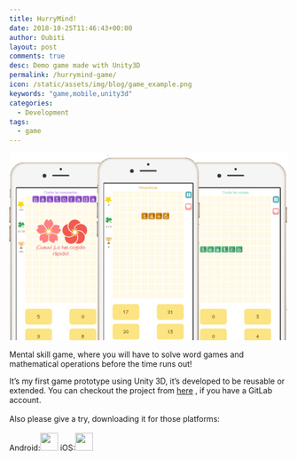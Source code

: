 ```yaml
---
title: HurryMind!
date: 2018-10-25T11:46:43+00:00
author: Oubiti
layout: post
comments: true
desc: Demo game made with Unity3D
permalink: /hurrymind-game/
icon: /static/assets/img/blog/game_example.png
keywords: "game,mobile,unity3d"
categories:
  - Development
tags:
  - game
---
```

<p align="center">
<img src="/static/assets/img/blog/hurrymind_screenshot.png" />
</p>
Mental skill game, where you will have to solve word games and mathematical operations before the time runs out!

It&#8217;s my first game prototype using Unity 3D, it&#8217;s developed to be reusable or extended. You can checkout the project from <a href="https://gitlab.com/oscar.barrios/words-and-maths">here</a>&nbsp;, if you have a GitLab account.
<br><br>
Also please give a try, downloading it for those platforms:<br>
<br>Android:<a href="https://play.google.com/store/apps/details?id=com.oscarbarrios.hurrymind﻿"><img src="https://png.icons8.com/dusk/2x/android.png" width="32" height="32" /></a> iOS:<a href="https://itunes.apple.com/app/id1425491845"><img src="https://png.icons8.com/dusk/2x/ios-logo.png" width="32" height="32" /></a>

